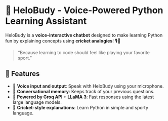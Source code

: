 # 🏏 HeloBudy - Voice-Powered Python Learning Assistant

HeloBudy is a **voice-interactive chatbot** designed to make learning Python fun by explaining concepts using **cricket analogies**! 🎙️🏏

> “Because learning to code should feel like playing your favorite sport.”

## 🔧 Features

- 🎤 **Voice input and output**: Speak with HeloBudy using your microphone.
- 💬 **Conversational memory**: Keeps track of your previous questions.
- 🧠 **Powered by Groq API + LLaMA 3**: Fast responses using the latest large language models.
- 🏏 **Cricket-style explanations**: Learn Python in simple and sporty language.
